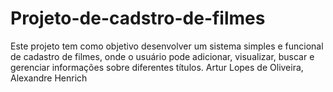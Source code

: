 # Projeto-de-cadstro-de-filmes
Este projeto tem como objetivo desenvolver um sistema simples e funcional de cadastro de filmes, onde o usuário pode adicionar, visualizar, buscar e gerenciar informações sobre diferentes títulos. Artur Lopes de Oliveira, Alexandre Henrich
